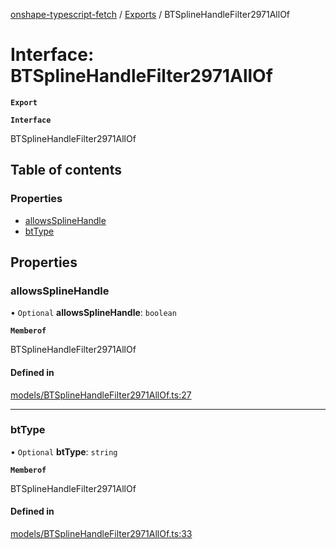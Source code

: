 [onshape-typescript-fetch](../README.md) / [Exports](../modules.md) / BTSplineHandleFilter2971AllOf

# Interface: BTSplineHandleFilter2971AllOf

**`Export`**

**`Interface`**

BTSplineHandleFilter2971AllOf

## Table of contents

### Properties

- [allowsSplineHandle](BTSplineHandleFilter2971AllOf.md#allowssplinehandle)
- [btType](BTSplineHandleFilter2971AllOf.md#bttype)

## Properties

### allowsSplineHandle

• `Optional` **allowsSplineHandle**: `boolean`

**`Memberof`**

BTSplineHandleFilter2971AllOf

#### Defined in

[models/BTSplineHandleFilter2971AllOf.ts:27](https://github.com/toebes/onshape-typescript-fetch/blob/3e11ae1/models/BTSplineHandleFilter2971AllOf.ts#L27)

___

### btType

• `Optional` **btType**: `string`

**`Memberof`**

BTSplineHandleFilter2971AllOf

#### Defined in

[models/BTSplineHandleFilter2971AllOf.ts:33](https://github.com/toebes/onshape-typescript-fetch/blob/3e11ae1/models/BTSplineHandleFilter2971AllOf.ts#L33)
